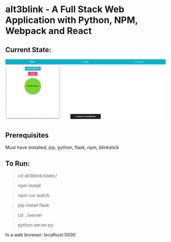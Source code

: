 # alt3blink - A Full Stack Web Application with Python, NPM, Webpack and React

## Current State:
![](alt3blink/static/images/1.png)

## Prerequisites

Must have installed; pip, python, flask, npm, blinkstick

## To Run:

> cd alt3blink/static/

> npm install

> npm run watch

> pip install flask

> cd ../server

> python server.py

In a web browser: localhost:5000
